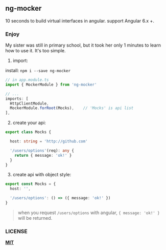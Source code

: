 ## ng-mocker
10 seconds to build virtual interfaces in angular.
support Angular 6.x +.


### Enjoy

My sister was still in primary school, but it took her only 1 minutes to learn how to use it. It's too simple.

1. import:

  install: `npm i --save ng-mocker`

  ```ts
  // in app.module.ts
  import { MockerModule } from 'ng-mocker'

  // ...
  imports: [
    HttpClientModule,
    MockerModule.forRoot(Mocks),    // 'Mocks' is api list
  ],
  ```

2. create your api:

```ts
export class Mocks {

  host: string = 'http://github.com'

  '/users/options'(req): any {
    return { message: 'ok!' }
  }
}

```

3. create api with object style:

```ts
export const Mocks = {
  host: '',

  '/users/options': () => ({ message: 'ok!' })
}

```

> when you request `/users/options` with angular, `{ message: 'ok!' }` will be returned.


### LICENSE

[**MIT**](LICENSE)



